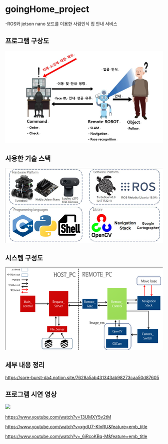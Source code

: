 # goingHome_project

-ROS와 jetson nano 보드를 이용한 사람인식 집 안내 서비스



## 프로그램 구상도

![](https://github.com/syhojeo/goingHome_project/blob/master/image/%ED%94%84%EB%A1%9C%EA%B7%B8%EB%9E%A8%EC%9A%94%EC%95%BD.png)



## 사용한 기술 스택

![](https://github.com/syhojeo/goingHome_project/blob/master/image/%EC%82%AC%EC%9A%A9%ED%95%9C%20%EA%B8%B0%EC%88%A0%EC%8A%A4%ED%83%9D.png)



## 시스템 구성도

![](https://github.com/syhojeo/goingHome_project/blob/master/image/%EC%8B%9C%EC%8A%A4%ED%85%9C%20%EA%B5%AC%EC%84%B1%EB%8F%84.png)



## 세부 내용 정리

https://sore-burst-da4.notion.site/7628a5ab431343ab98273caa50d87605

## 프로그램 시연 영상

![](https://www.youtube.com/watch?v=13UMXY5v2tM)

https://www.youtube.com/watch?v=13UMXY5v2tM

https://www.youtube.com/watch?v=xgdU7-KInRU&feature=emb_title

https://www.youtube.com/watch?v=_6iRcoKBq-M&feature=emb_title